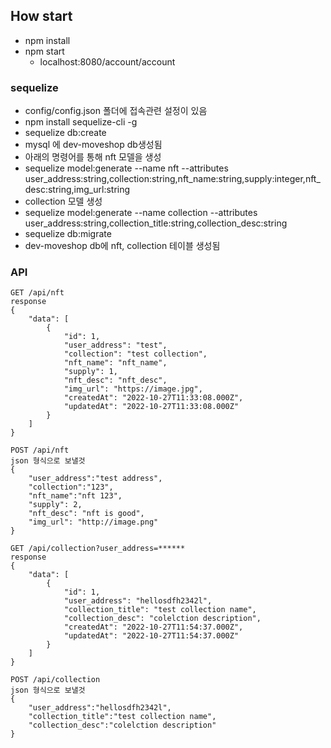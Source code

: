 ## How start

- npm install
- npm start
  - localhost:8080/account/account

### sequelize

- config/config.json 폴더에 접속관련 설정이 있음
- npm install sequelize-cli -g
- sequelize db:create
- mysql 에 dev-moveshop db생성됨
- 아래의 명령어를 통해 nft 모델을 생성
- sequelize model:generate --name nft --attributes user_address:string,collection:string,nft_name:string,supply:integer,nft_desc:string,img_url:string
- collection 모델 생성
- sequelize model:generate --name collection --attributes user_address:string,collection_title:string,collection_desc:string
- sequelize db:migrate
- dev-moveshop db에 nft, collection 테이블 생성됨

### API

```
GET /api/nft
response
{
    "data": [
        {
            "id": 1,
            "user_address": "test",
            "collection": "test collection",
            "nft_name": "nft_name",
            "supply": 1,
            "nft_desc": "nft_desc",
            "img_url": "https://image.jpg",
            "createdAt": "2022-10-27T11:33:08.000Z",
            "updatedAt": "2022-10-27T11:33:08.000Z"
        }
    ]
}
```

```
POST /api/nft
json 형식으로 보낼것
{
    "user_address":"test address",
    "collection":"123",
    "nft_name":"nft 123",
    "supply": 2,
    "nft_desc": "nft is good",
    "img_url": "http://image.png"
}
```

```
GET /api/collection?user_address=******
response
{
    "data": [
        {
            "id": 1,
            "user_address": "hellosdfh2342l",
            "collection_title": "test collection name",
            "collection_desc": "colelction description",
            "createdAt": "2022-10-27T11:54:37.000Z",
            "updatedAt": "2022-10-27T11:54:37.000Z"
        }
    ]
}
```

```
POST /api/collection
json 형식으로 보낼것
{
    "user_address":"hellosdfh2342l",
    "collection_title":"test collection name",
    "collection_desc":"colelction description"
}
```
